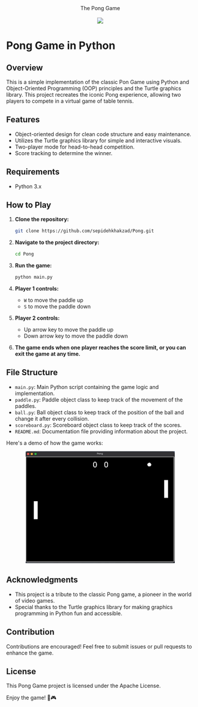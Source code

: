 
<div align="center"> The Pong Game <br/> <br/> <img src="PongGame_icon.jpeg" width="150"> </div>

# Pong Game in Python

## Overview

This is a simple implementation of the classic Pon Game using Python and Object-Oriented Programming (OOP) principles and the Turtle graphics library. This project recreates the iconic Pong experience, allowing two players to compete in a virtual game of table tennis.


## Features

- Object-oriented design for clean code structure and easy maintenance.
- Utilizes the Turtle graphics library for simple and interactive visuals.
- Two-player mode for head-to-head competition.
- Score tracking to determine the winner.

## Requirements

- Python 3.x

## How to Play

1. **Clone the repository:**

    ```bash
    git clone https://github.com/sepidehkhakzad/Pong.git
    ```

2. **Navigate to the project directory:**

    ```bash
    cd Pong
    ```

3. **Run the game:**

    ```bash
    python main.py
    ```

4. **Player 1 controls:**
   - `W` to move the paddle up
   - `S` to move the paddle down

5. **Player 2 controls:**
   - Up arrow key to move the paddle up
   - Down arrow key to move the paddle down

6. **The game ends when one player reaches the score limit, or you can exit the game at any time.**

## File Structure

- `main.py`: Main Python script containing the game logic and implementation.
- `paddle.py`: Paddle object class to keep track of the movement of the paddles.
- `ball.py`: Ball object class to keep track of the position of the ball and change it after every collision.
- `scoreboard.py`: Scoreboard object class to keep track of the scores.
- `README.md`: Documentation file providing information about the project.

Here's a demo of how the game works:

<p align="center">
  <img src="PongGameDemo.gif" width="400" height="300" alt="normal">
</p>

## Acknowledgments

- This project is a tribute to the classic Pong game, a pioneer in the world of video games.
- Special thanks to the Turtle graphics library for making graphics programming in Python fun and accessible.

## Contribution

Contributions are encouraged! Feel free to submit issues or pull requests to enhance the game.

## License

This Pong Game project is licensed under the Apache License.

Enjoy the game! 🏓🎮



